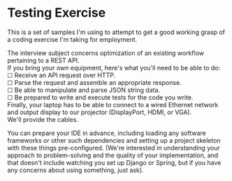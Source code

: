 # Testing Exercise
This is a set of samples I'm using to attempt to get a good working grasp of a coding exercise I'm taking for employment.


The interview subject concerns optimization of an existing workflow pertaining to a REST API.  
If you bring your own equipment, here's what you'll need to be able to do:  
  ☐ Receive an API request over HTTP.  
  ☐ Parse the request and assemble an appropriate response.  
  ☐ Be able to manipulate and parse JSON string data.  
  ☐ Be prepared to write and execute tests for the code you write.  
Finally, your laptop has to be able to connect to a wired Ethernet network and output display to our projector (DisplayPort, HDMI, or VGA).  
We'll provide the cables.

You can prepare your IDE in advance, including loading any software frameworks or other such dependencies and setting up a project skeleton with these things pre-configured. (We're interested in understanding your approach to problem-solving and the quality of your implementation, and that doesn't include watching you set up Django or Spring, but if you have any concerns about using something, just ask).
